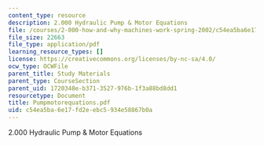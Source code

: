 ```yaml
---
content_type: resource
description: 2.000 Hydraulic Pump & Motor Equations
file: /courses/2-000-how-and-why-machines-work-spring-2002/c54ea5ba6e17fd2eebc5934e58867b0a_Pumpmotorequations.pdf
file_size: 22663
file_type: application/pdf
learning_resource_types: []
license: https://creativecommons.org/licenses/by-nc-sa/4.0/
ocw_type: OCWFile
parent_title: Study Materials
parent_type: CourseSection
parent_uid: 1720348e-b371-3527-976b-1f3a88bd8dd1
resourcetype: Document
title: Pumpmotorequations.pdf
uid: c54ea5ba-6e17-fd2e-ebc5-934e58867b0a
---
```

2.000 Hydraulic Pump & Motor Equations